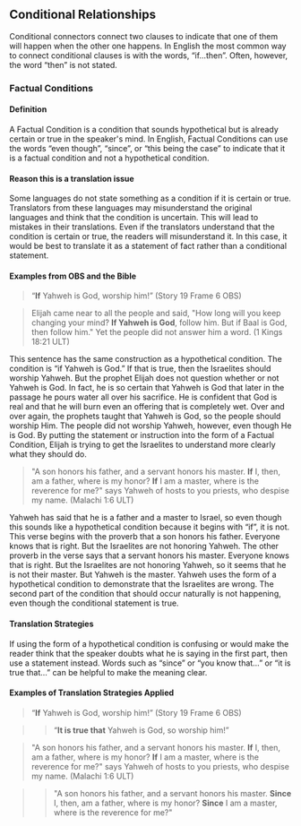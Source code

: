 ## Conditional Relationships

Conditional connectors connect two clauses to indicate that one of them will happen when the other one happens. In English the most common way to connect conditional clauses is with the words, “if…then”. Often, however, the word “then” is not stated.

### Factual Conditions

#### Definition

A Factual Condition is a condition that sounds hypothetical but is already certain or true in the speaker's mind. In English, Factual Conditions can use the words “even though”, “since”, or “this being the case” to indicate that it is a factual condition and not a hypothetical condition.

#### Reason this is a translation issue

Some languages do not state something as a condition if it is certain or true. Translators from these languages may misunderstand the original languages and think that the condition is uncertain. This will lead to mistakes in their translations. Even if the translators understand that the condition is certain or true, the readers will misunderstand it. In this case, it would be best to translate it as a statement of fact rather than a conditional statement.

#### Examples from OBS and the Bible

> “**If** Yahweh is God, worship him!” (Story 19 Frame 6 OBS)
  
> Elijah came near to all the people and said, "How long will you keep changing your mind? **If Yahweh is God**, follow him. But if Baal is God, then follow him." Yet the people did not answer him a word. (1 Kings 18:21 ULT)

This sentence has the same construction as a hypothetical condition. The condition is “if Yahweh is God.” If that is true, then the Israelites should worship Yahweh. But the prophet Elijah does not question whether or not Yahweh is God. In fact, he is so certain that Yahweh is God that later in the passage he pours water all over his sacrifice. He is confident that God is real and that he will burn even an offering that is completely wet. Over and over again, the prophets taught that Yahweh is God, so the people should worship Him. The people did not worship Yahweh, however, even though He is God. By putting the statement or instruction into the form of a Factual Condition, Elijah is trying to get the Israelites to understand more clearly what they should do.

> "A son honors his father, and a servant honors his master. **If** I, then, am a father, where is my honor? **If** I am a master, where is the reverence for me?" says Yahweh of hosts to you priests, who despise my name.  (Malachi 1:6 ULT)

Yahweh has said that he is a father and a master to Israel, so even though this sounds like a hypothetical condition because it begins with “if”, it is not. This verse begins with the proverb that a son honors his father. Everyone knows that is right. But the Israelites are not honoring Yahweh. The other proverb in the verse says that a servant honors his master. Everyone knows that is right. But the Israelites are not honoring Yahweh, so it seems that he is not their master. But Yahweh is the master. Yahweh uses the form of a hypothetical condition to demonstrate that the Israelites are wrong. The second part of the condition that should occur naturally is not happening, even though the conditional statement is true.

#### Translation Strategies

If using the form of a hypothetical condition is confusing or would make the reader think that the speaker doubts what he is saying in the first part, then use a statement instead. Words such as “since” or “you know that…” or “it is true that…” can be helpful to make the meaning clear.

#### Examples of Translation Strategies Applied

> “**If** Yahweh is God, worship him!” (Story 19 Frame 6 OBS)
  
>> “**It is true that** Yahweh is God, so worship him!”
  
> "A son honors his father, and a servant honors his master. **If** I, then, am a father, where is my honor? **If** I am a master, where is the reverence for me?" says Yahweh of hosts to you priests, who despise my name.  (Malachi 1:6 ULT)
  
>> "A son honors his father, and a servant honors his master. **Since** I, then, am a father, where is my honor? **Since** I am a master, where is the reverence for me?" 
